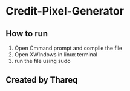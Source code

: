 # Credit-Pixel-Generator

## How to run
1. Open Cmmand prompt and compile the file
2. Open XWIndows in linux terminal
3. run the file using sudo

## Created by Thareq
